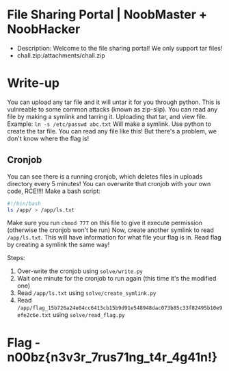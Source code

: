 # File Sharing Portal | NoobMaster + NoobHacker

- Description: Welcome to the file sharing portal! We only support tar files!
- chall.zip:/attachments/chall.zip

# Write-up

You can upload any tar file and it will untar it for you through python. This is vulnreable to some common attacks (known as zip-slip). You can read any file by making a symlink and tarring it. Uploading that tar, and view file. Example: `ln -s /etc/passwd abc.txt` Will make a symlink. Use python to create the tar file. You can read any file like this! But there's a problem, we don't know where the flag is!

## Cronjob

You can see there is a running cronjob, which deletes files in uploads directory every 5 minutes! You can overwrite that cronjob with your own code, RCE!!!! Make a bash script: 
```bash
#!/bin/bash
ls /app/ > /app/ls.txt
```
Make sure you run `chmod 777` on this file to give it execute permission (otherwise the cronjob won't be run)
Now, create another symlink to read `/app/ls.txt`. This will have information for what file your flag is in. Read flag by creating a symlink the same way!

Steps:
1) Over-write the cronjob using `solve/write.py`
2) Wait one minute for the cronjob to run again (this time it's the modified one)
3) Read `/app/ls.txt` using `solve/create_symlink.py`
4) Read `/app/flag_15b726a24e04cc6413cb15b9d91e548948dac073b85c33f82495b10e9efe2c6e.txt` using `solve/read_flag.py`

# Flag - n00bz{n3v3r_7rus71ng_t4r_4g41n!}